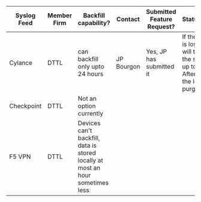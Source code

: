 
| Syslog Feed | Member Firm |Backfill capability? |Contact |  Submitted Feature Request?| Status/Comments
|--|--|--|--|--|--|
| Cylance | DTTL | can backfill only upto 24 hours| JP Bourgon | Yes, JP has submitted it | If the connection is lost, Cylance will try resending the syslog events up to 24 hours. After 24 hours, the logs are purged.
| Checkpoint | DTTL | Not an option currently |  | | |
| F5 VPN | DTTL | Devices can't backfill, data is stored locally at most an hour sometimes less |  | | |